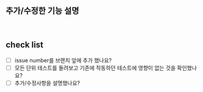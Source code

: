 ## 추가/수정한 기능 설명

<br>


## check list
- [ ] issue number를 브랜치 앞에 추가 했나요?
- [ ] 모든 단위 테스트를 돌려보고 기존에 작동하던 테스트에 영향이 없는 것을 확인했나요?
- [ ] 추가/수정사항을 설명했나요?